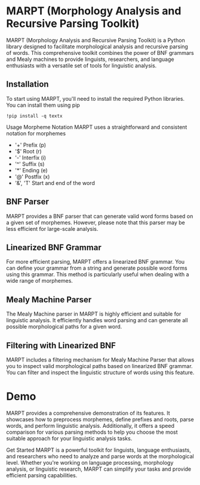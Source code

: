 
# MARPT (Morphology Analysis and Recursive Parsing Toolkit)
MARPT (Morphology Analysis and Recursive Parsing Toolkit) is a Python library designed to facilitate morphological analysis and recursive parsing of words. This comprehensive toolkit combines the power of BNF grammars and Mealy machines to provide linguists, researchers, and language enthusiasts with a versatile set of tools for linguistic analysis.

## Installation
To start using MARPT, you'll need to install the required Python libraries. You can install them using pip


``` 
!pip install -q textx 
```
Usage
Morpheme Notation
MARPT uses a straightforward and consistent notation for morphemes

*  '+' Prefix (p)
 * '$' Root (r)
 * '-' Interfix (i)
 * '^' Suffix (s)
 * '*'  Ending (e)
 * '@' Postfix (x)
 * '&', 'T' Start and end of the word

## BNF Parser
MARPT provides a BNF parser that can generate valid word forms based on a given set of morphemes. However, please note that this parser may be less efficient for large-scale analysis.

## Linearized BNF Grammar
For more efficient parsing, MARPT offers a linearized BNF grammar. You can define your grammar from a string and generate possible word forms using this grammar. This method is particularly useful when dealing with a wide range of morphemes.

## Mealy Machine Parser
The Mealy Machine parser in MARPT is highly efficient and suitable for linguistic analysis. It efficiently handles word parsing and can generate all possible morphological paths for a given word.

## Filtering with Linearized BNF
MARPT includes a filtering mechanism for Mealy Machine Parser that allows you to inspect valid morphological paths based on linearized BNF grammar. You can filter and inspect the linguistic structure of words using this feature.

# Demo
MARPT provides a comprehensive demonstration of its features. It showcases how to preprocess morphemes, define prefixes and roots, parse words, and perform linguistic analysis. Additionally, it offers a speed comparison for various parsing methods to help you choose the most suitable approach for your linguistic analysis tasks.

Get Started
MARPT is a powerful toolkit for linguists, language enthusiasts, and researchers who need to analyze and parse words at the morphological level. Whether you're working on language processing, morphology analysis, or linguistic research, MARPT can simplify your tasks and provide efficient parsing capabilities.